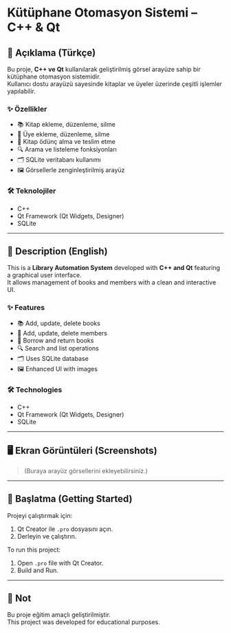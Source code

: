 # Kütüphane Otomasyon Sistemi – C++ & Qt

## 📌 Açıklama (Türkçe)

Bu proje, **C++ ve Qt** kullanılarak geliştirilmiş görsel arayüze sahip bir kütüphane otomasyon sistemidir.  
Kullanıcı dostu arayüzü sayesinde kitaplar ve üyeler üzerinde çeşitli işlemler yapılabilir.

### ✨ Özellikler

- 📚 Kitap ekleme, düzenleme, silme
- 👤 Üye ekleme, düzenleme, silme
- 📖 Kitap ödünç alma ve teslim etme
- 🔍 Arama ve listeleme fonksiyonları
- 🗂️ SQLite veritabanı kullanımı
- 🖼️ Görsellerle zenginleştirilmiş arayüz

### 🛠️ Teknolojiler

- C++
- Qt Framework (Qt Widgets, Designer)
- SQLite

---

## 📌 Description (English)

This is a **Library Automation System** developed with **C++ and Qt** featuring a graphical user interface.  
It allows management of books and members with a clean and interactive UI.

### ✨ Features

- 📚 Add, update, delete books
- 👤 Add, update, delete members
- 📖 Borrow and return books
- 🔍 Search and list operations
- 🗂️ Uses SQLite database
- 🖼️ Enhanced UI with images

### 🛠️ Technologies

- C++
- Qt Framework (Qt Widgets, Designer)
- SQLite

---

## 🖥️ Ekran Görüntüleri (Screenshots)

> (Buraya arayüz görsellerini ekleyebilirsiniz.)

---

## 🚀 Başlatma (Getting Started)

Projeyi çalıştırmak için:
1. Qt Creator ile `.pro` dosyasını açın.
2. Derleyin ve çalıştırın.

To run this project:
1. Open `.pro` file with Qt Creator.
2. Build and Run.

---

## 📌 Not

Bu proje eğitim amaçlı geliştirilmiştir.  
This project was developed for educational purposes.

